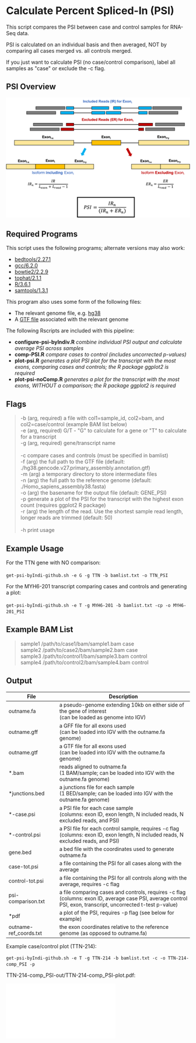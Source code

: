 Calculate Percent Spliced-In (PSI)
==================================

This script compares the PSI between case and control samples for RNA-Seq data.

PSI is calculated on an individual basis and then averaged, NOT by comparing all cases merged vs. all controls merged.

If you just want to calculate PSI (no case/control comparison), label all samples as "case" or exclude the -c flag.

PSI Overview
------------

![](PSI-graphic.png "A graphic summarizing PSI")

Required Programs
-----------------

This script uses the following programs; alternate versions may also work:

  * [bedtools/2.27.1](https://github.com/arq5x/bedtools2)
  * [gcc/6.2.0](https://linuxfromscratch.org/blfs/view/7.10/general/gcc.html)
  * [bowtie2/2.2.9](http://bowtie-bio.sourceforge.net/bowtie2/index.shtml)
  * [tophat/2.1.1](https://ccb.jhu.edu/software/tophat/index.shtml)
  * [R/3.6.1](https://www.r-project.org/)
  * [samtools/1.3.1](http://www.htslib.org/doc/1.3.1/samtools.html)

This program also uses some form of the following files:

  * The relevant genome file, e.g. [hg38](https://console.cloud.google.com/storage/browser/genomics-public-data/resources/broad/hg38/v0/)
  * A [GTF file](https://www.gencodegenes.org/human/release_27.html) associated with the relevant genome

The following Rscripts are included with this pipeline:

  * **configure-psi-byIndiv.R** *combine individual PSI output and calculate average PSI across samples* 
  * **comp-PSI.R** *compare cases to control (includes uncorrected p-values)*
  * **plot-psi.R** *generates a plot PSI plot for the transcript with the most exons, comparing cases and controls; the R package ggplot2 is required*
  * **plot-psi-noComp.R** *generates a plot for the transcript with the most exons, WITHOUT a comparison; the R package ggplot2 is required*


Flags
-----

> -b (arg, required)     a file with col1=sample_id, col2=bam, and col2=case/control (example BAM list below)<br />
> -e (arg, required)     G/T - \"G\" to calculate for a gene or \"T\" to calculate for a transcript<br />
> -g (arg, required)     gene/transcript name<br />
><br />
> -c                     compare cases and controls (must be specified in bamlist)<br />
> -f (arg)               the full path to the GTF file (default: ./hg38.gencode.v27.primary_assembly.annotation.gtf)<br />
> -m (arg)               a temporary directory to store intermediate files<br />
> -n (arg)               the full path to the reference genome (default: ./Homo_sapiens_assembly38.fasta)<br />
> -o (arg)               the basename for the output file (default: GENE_PSI)<br />
> -p                     generate a plot of the PSI for the transcript with the highest exon count (requires ggplot2 R package)<br />
> -r (arg)               the length of the read. Use the shortest sample read length, longer reads are trimmed (default: 50)<br />
><br />
> -h                     print usage


Example Usage
-------------

For the TTN gene with NO comparison:<br /><br />
    `get-psi-byIndi-github.sh -e G -g TTN -b bamlist.txt -o TTN_PSI`

For the MYH6-201 transcript comparing cases and controls and generating a plot:<br /><br />
    `get-psi-byIndi-github.sh -e T -g MYH6-201 -b bamlist.txt -cp -o MYH6-201_PSI`


Example BAM List
----------------

> sample1	/path/to/case1/bam/sample1.bam	case<br />
> sample2	/path/to/case2/bam/sample2.bam	case<br />
> sample3	/path/to/control1/bam/sample3.bam	control<br />
> sample4	/path/to/control2/bam/sample4.bam	control<br />


Output
------

| File                   | Description                                                                                                                             |
|------------------------|-----------------------------------------------------------------------------------------------------------------------------------------|
| outname.fa             | a pseudo-genome extending 10kb on either side of the gene of interest<br /> (can be loaded as genome into IGV)                          |
| outname.gff            | a GFF file for all exons used <br /> (can be loaded into IGV with the outname.fa genome)                                                |
| outname.gtf            | a GTF file for all exons used <br /> (can be loaded into IGV with the outname.fa genome)                                                |
| *.bam                  | reads aligned to outname.fa <br /> (1 BAM/sample; can be loaded into IGV with the outname.fa genome)                                    |
| *junctions.bed         | a junctions file for each sample<br /> (1 BED/sample; can be loaded into IGV with the outname.fa genome)                                |
| *-case.psi             | a PSI file for each case sample <br /> (columns: exon ID, exon length, N included reads, N excluded reads, and PSI)                     |
| *-control.psi          | a PSI file for each control sample, requires -c flag<br /> (columns: exon ID, exon length, N included reads, N excluded reads, and PSI) |
| gene.bed               | a bed file with the coordinates used to generate outname.fa                                                                             |
| case-tot.psi           | a file containing the PSI for all cases along with the average                                                                          |
| control-tot.psi        | a file containing the PSI for all controls along with the average, requires -c flag                                                     |
| psi-comparison.txt     | a file comparing cases and controls, requires -c flag<br /> (columns: exon ID, average case PSI, average control PSI, exon, transcript, uncorrected t-test p-value) |
| *pdf                   | a plot of the PSI, requires -p flag (see below for example)                                                                             |
| outname-ref_coords.txt | the exon coordinates relative to the reference genome (as opposed to outname.fa)                                                        |

Example case/control plot (TTN-214):

`get-psi-byIndi-github.sh -e T -g TTN-214 -b bamlist.txt -c -o TTN-214-comp_PSI -p`

TTN-214-comp_PSI-out/TTN-214-comp_PSI-plot.pdf:

![](TTN-214-comp_PSI-plot.pdf "A sample PSI-comparison plot")





